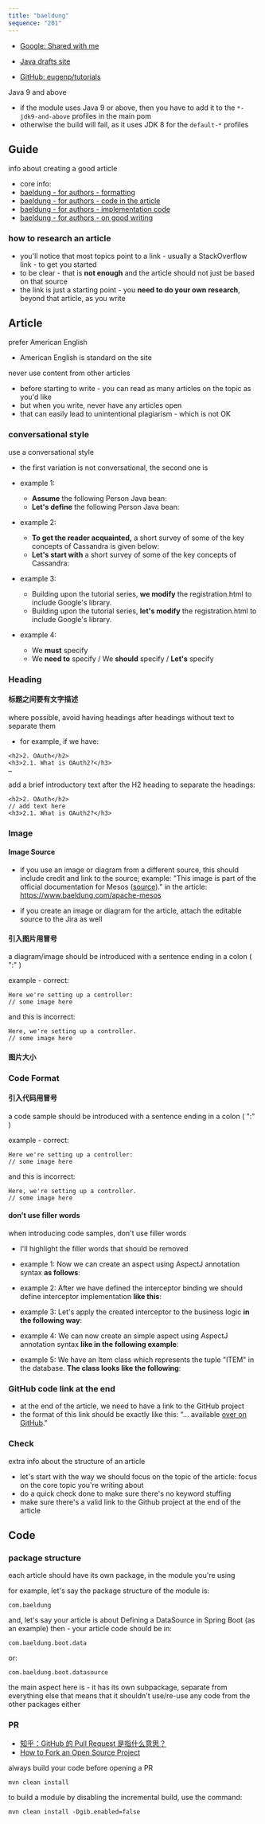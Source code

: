 ```yaml
---
title: "baeldung"
sequence: "201"
---
```


- [Google: Shared with me](https://drive.google.com/drive/shared-with-me)

- [Java drafts site](https://drafts.baeldung.com/wp-admin/)
- [GitHub: eugenp/tutorials](https://github.com/eugenp/tutorials)

Java 9 and above
- if the module uses Java 9 or above, then you have to add it to the `*-jdk9-and-above` profiles in the main pom
- otherwise the build will fail, as it uses JDK 8 for the `default-*` profiles


## Guide

info about creating a good article

- core info:
- [baeldung - for authors - formatting](https://docs.google.com/document/d/1T3Mtemue8I8KfHobcBPCwEDUgI_V180e0xjqZVZlDVE/edit)
- [baeldung - for authors - code in the article](https://docs.google.com/document/d/1L-TjM1cP8biT6mIWvH5fYaFHtWyZytzQoqrJ92WqK1A/edit)
- [baeldung - for authors - implementation code](https://docs.google.com/document/d/1NfAhFeuakpsf6_yukGOdMpcS5h0LhqVP1oaPkjdk-So/edit)
- [baeldung - for authors - on good writing](https://docs.google.com/document/d/15EpG0P5VLBpUH-bGypfS-uBk83rSEj8jeoR9lXJMdS8/edit)

### how to research an article

- you'll notice that most topics point to a link - usually a StackOverflow link - to get you started
- to be clear - that is **not enough** and the article should not just be based on that source
- the link is just a starting point - you **need to do your own research**, beyond that article, as you write

## Article

prefer American English
- American English is standard on the site

never use content from other articles

- before starting to write - you can read as many articles on the topic as you'd like
- but when you write, never have any articles open
- that can easily lead to unintentional plagiarism - which is not OK


### conversational style

use a conversational style

- the first variation is not conversational, the second one is

- example 1:
  - **Assume** the following Person Java bean:
  - **Let's define** the following Person Java bean:

- example 2:
  - **To get the reader acquainted,** a short survey of some of the key concepts of Cassandra is given below:
  - **Let's start with** a short survey of some of the key concepts of Cassandra:


- example 3:
  - Building upon the tutorial series, **we modify** the registration.html to include Google's library.
  - Building upon the tutorial series, **let's modify** the registration.html to include Google's library.

- example 4:
  - We **must** specify
  - We **need to** specify / We **should** specify / **Let's** specify

### Heading

#### 标题之间要有文字描述

where possible, avoid having headings after headings without text to separate them
- for example, if we have:

```text
<h2>2. OAuth</h2>
<h3>2.1. What is OAuth2?</h3>
…

```

add a brief introductory text after the H2 heading to separate the headings:

```text
<h2>2. OAuth</h2>
// add text here
<h3>2.1. What is OAuth2?</h3>
```

### Image

#### Image Source

- if you use an image or diagram from a different source, this should include credit and link to the source; example: "This image is part of the official documentation for Mesos ([source](https://mesos.apache.org/assets/img/documentation/architecture3.jpg))." in the article: https://www.baeldung.com/apache-mesos

- if you create an image or diagram for the article, attach the editable source to the Jira as well


#### 引入图片用冒号

a diagram/image should be introduced with a sentence ending in a colon ( ":" )

example - correct:

```text
Here we're setting up a controller:
// some image here
```

and this is incorrect:

```text
Here, we're setting up a controller.
// some image here
```



#### 图片大小

### Code Format

#### 引入代码用冒号

a code sample should be introduced with a sentence ending in a colon ( ":" )

example - correct:

```text
Here we're setting up a controller:
// some image here
```

and this is incorrect:

```text
Here, we're setting up a controller.
// some image here
```

#### don't use filler words

when introducing code samples, don't use filler words

- I'll highlight the filler words that should be removed

- example 1: Now we can create an aspect using AspectJ annotation syntax **as follows**:
- example 2: After we have defined the interceptor binding we should define interceptor implementation **like this**:
- example 3: Let's apply the created interceptor to the business logic **in the following way**:
- example 4: We can now create an simple aspect using AspectJ annotation syntax **like in the following example**:
- example 5: We have an Item class which represents the tuple "ITEM" in the database. **The class looks like the following**:

### GitHub code link at the end

- at the end of the article, we need to have a link to the GitHub project
- the format of this link should be exactly like this:
  "... available [over on GitHub]()."

### Check

extra info about the structure of an article

- let's start with the way we should focus on the topic of the article: focus on the core topic you're writing about
- do a quick check done to make sure there's no keyword stuffing
- make sure there's a valid link to the Github project at the end of the article


## Code

### package structure

each article should have its own package, in the module you're using

for example, let's say the package structure of the module is:
```text
com.baeldung
```

and, let's say your article is about Defining a DataSource in Spring Boot (as an example)
then - your article code should be in:
```text
com.baeldung.boot.data
```
  
or:

```text
com.baeldung.boot.datasource
```

the main aspect here is - it has its own subpackage, separate from everything else
that means that it shouldn't use/re-use any code from the other packages either


### PR

- [知乎：GitHub 的 Pull Request 是指什么意思？](https://www.zhihu.com/question/21682976)
- [How to Fork an Open Source Project](https://codingcraftsman.wordpress.com/2019/04/17/how-to-fork-an-open-source-project/)

always build your code before opening a PR

```text
mvn clean install
```

to build a module by disabling the incremental build, use the command:

```text
mvn clean install -Dgib.enabled=false
```
